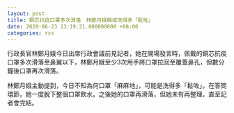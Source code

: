 ```yaml
---
layout: post
title: 銅芯抗疫口罩多次滑落　林鄭月娥稱或洗得多「鬆咗」
date: 2020-06-23 13:19:21.000000000 +08:00
categories: rss
---
```


行政長官林鄭月娥今日出席行政會議前見記者，她在開場發言時，佩戴的銅芯抗疫口罩多次滑落至鼻翼以下，林鄭月娥至少3次用手將口罩拉回至覆蓋鼻孔，但數分鐘後口罩再次滑落。

林鄭月娥主動提到，今日不知為何口罩「麻麻地」，可能是洗得多「鬆咗」。在答問環節，她一度脫下整個口罩飲水。之後她的口罩再滑落，但她未有再整理，直至記者會完結。
